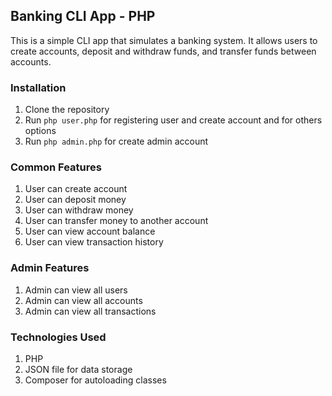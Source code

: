 ## Banking CLI App - PHP

This is a simple CLI app that simulates a banking system. It allows users to create accounts, deposit and withdraw funds, and transfer funds between accounts.

### Installation

1. Clone the repository
2. Run `php user.php` for registering user and create account and for others options
3. Run `php admin.php` for create admin account

### Common Features
1. User can create account
2. User can deposit money
3. User can withdraw money
4. User can transfer money to another account
5. User can view account balance
6. User can view transaction history

### Admin Features
1. Admin can view all users
2. Admin can view all accounts
3. Admin can view all transactions

### Technologies Used
1. PHP
2. JSON file for data storage
3. Composer for autoloading classes